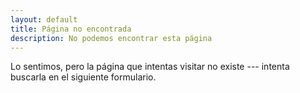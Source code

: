 ```yaml
---
layout: default
title: Página no encontrada
description: No podemos encontrar esta página
---
```


Lo sentimos, pero la página que intentas visitar no existe --- intenta buscarla en el siguiente formulario.

<script type="text/javascript">
  var GOOG_FIXURL_LANG = 'en';
  var GOOG_FIXURL_SITE = '{{ site.url }}'
</script>
<script type="text/javascript"
  src="http://linkhelp.clients.google.com/tbproxy/lh/wm/fixurl.js">
</script>
